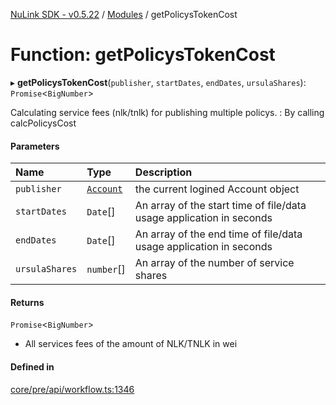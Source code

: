 [NuLink SDK - v0.5.22](../README.md) / [Modules](../modules.md) / getPolicysTokenCost

# Function: getPolicysTokenCost

▸ **getPolicysTokenCost**(`publisher`, `startDates`, `endDates`, `ursulaShares`): `Promise`<`BigNumber`\>

Calculating service fees (nlk/tnlk) for publishing multiple policys. : By calling calcPolicysCost

#### Parameters

| Name | Type | Description |
| :------ | :------ | :------ |
| `publisher` | [`Account`](../classes/Account.md) | the current logined Account object |
| `startDates` | `Date`[] | An array of the start time of file/data usage application in seconds |
| `endDates` | `Date`[] | An array of the end time of file/data usage application in seconds |
| `ursulaShares` | `number`[] | An array of the number of service shares |

#### Returns

`Promise`<`BigNumber`\>

- All services fees of the amount of NLK/TNLK in wei

#### Defined in

[core/pre/api/workflow.ts:1346](https://github.com/NuLink-network/nulink-sdk/blob/d9e8f81/src/core/pre/api/workflow.ts#L1346)
